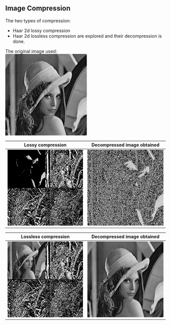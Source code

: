 ## Image Compression

The two types of compression:
- Haar 2d lossy compression
- Haar 2d lossless compression
are explored and their decompression is done.

The original image used:  
![Original Image](./image2.jpg)  

Lossy compression | Decompressed image obtained  
--- | ---  
![Lossy](./haar2d-lossy.jpg) | ![Lossy-inverse](./haar2d-lossy-inverse.jpg)  

Lossless compression | Decompressed image obtained  
--- | ---  
![Lossless](./haar2d-lossless.jpg) | ![Lossless-inverse](./haar2d-lossless-inverse.jpg)  
